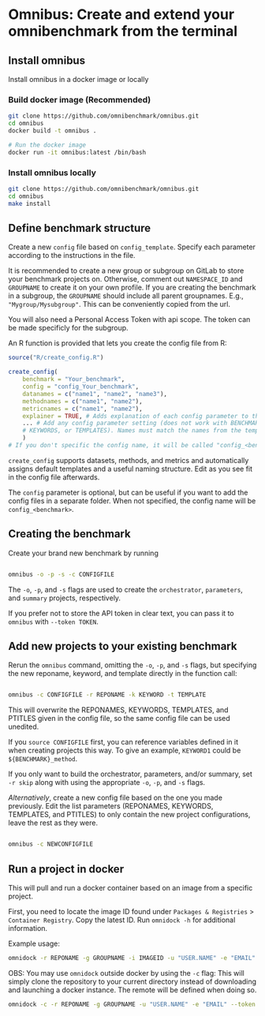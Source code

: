# Omnibus: Create and extend your omnibenchmark from the terminal

## Install omnibus

Install omnibus in a docker image or locally


### Build docker image (Recommended)

```sh
git clone https://github.com/omnibenchmark/omnibus.git
cd omnibus
docker build -t omnibus .

# Run the docker image
docker run -it omnibus:latest /bin/bash
```

### Install omnibus locally

```sh
git clone https://github.com/omnibenchmark/omnibus.git
cd omnibus
make install
```

## Define benchmark structure

Create a new `config` file based on `config_template`.
Specify each parameter according to the instructions in the file.

It is recommended to create a new group or subgroup on GitLab to store your benchmark projects on. Otherwise, comment out `NAMESPACE_ID` and `GROUPNAME` to create it on your own profile.
If you are creating the benchmark in a subgroup, the `GROUPNAME` should include all parent groupnames. E.g., `"Mygroup/Mysubgroup"`. This can be conveniently copied from the url.

You will also need a Personal Access Token with api scope. The token can be made specificly for the subgroup.

An R function is provided that lets you create the config file from R:

```r
source("R/create_config.R")

create_config(
	benchmark = "Your_benchmark",
	config = "config_Your_benchmark",
	datanames = c("name1", "name2", "name3"),
	methodnames = c("name1", "name2"),
	metricnames = c("name1", "name2"),
	explainer = TRUE, # Adds explanation of each config parameter to the buttom of the file
	... # Add any config parameter setting (does not work with BENCHMARK, REPONAMES,
	# KEYWORDS, or TEMPLATES). Names must match the names from the template.
	)
# If you don't specific the config name, it will be called "config_<benchmark>".

```

`create_config` supports datasets, methods, and metrics and automatically assigns default templates and a useful naming structure. Edit as you see fit in the config file afterwards.

The `config` parameter is optional, but can be useful if you want to add the config files in a separate folder. When not specified, the config name will be `config_<benchmark>`. 


## Creating the benchmark

Create your brand new benchmark by running

```sh

omnibus -o -p -s -c CONFIGFILE

```

The `-o`, `-p`, and `-s` flags are used to create the `orchestrator`, `parameters`, and `summary` projects, respectively.

If you prefer not to store the API token in clear text, you can pass it to `omnibus` with `--token TOKEN`.


## Add new projects to your existing benchmark

Rerun the `omnibus` command, omitting the `-o`, `-p`, and `-s` flags, but specifying the new reponame, keyword, and template directly in the function call:

```sh

omnibus -c CONFIGFILE -r REPONAME -k KEYWORD -t TEMPLATE

```

This will overwrite the REPONAMES, KEYWORDS, TEMPLATES, and PTITLES given in the config file, so the same config file can be used unedited.

If you `source CONFIGFILE` first, you can reference variables defined in it when creating projects this way. To give an example, `KEYWORD1` could be `${BENCHMARK}_method`.

If you only want to build the orchestrator, parameters, and/or summary, set `-r skip` along with using the appropriate `-o`, `-p`, and `-s` flags.


*Alternatively*, create a new config file based on the one you made previously. Edit the list parameters (REPONAMES, KEYWORDS, TEMPLATES, and PTITLES) to only contain the new project configurations, leave the rest as they were.

```sh

omnibus -c NEWCONFIGFILE

```

## Run a project in docker

This will pull and run a docker container based on an image from a specific project.

First, you need to locate the image ID found under `Packages & Registries` > `Container Registry`. Copy the latest ID. Run `omnidock -h` for additional information.

Example usage:

```sh
omnidock -r REPONAME -g GROUPNAME -i IMAGEID -u "USER.NAME" -e "EMAIL" --token TOKEN
```

OBS: You may use `omnidock` outside docker by using the `-c` flag:
This will simply clone the repository to your current directory instead of downloading and launching a docker instance. The remote will be defined when doing so.

```sh
omnidock -c -r REPONAME -g GROUPNAME -u "USER.NAME" -e "EMAIL" --token TOKEN
```

